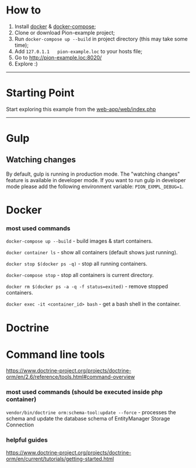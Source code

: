 # How to
1. Install [docker](https://www.digitalocean.com/community/tutorials/how-to-install-and-use-docker-on-ubuntu-16-04) & [docker-compose](https://www.digitalocean.com/community/tutorials/how-to-install-docker-compose-on-ubuntu-16-04#);
2. Clone or download Pion-example project;
3. Run `docker-compose up --build` in project directory (this may take some time);
4. Add `127.0.1.1	pion-example.loc` to your hosts file;
5. Go to http://pion-example.loc:8020/
6. Explore :)


---

# Starting Point
Start exploring this example from the [web-app/web/index.php](https://github.com/ChrisGalliano/PionExample/blob/master/web-app/web/index.php)

---


# Gulp
## Watching changes
By default, gulp is running in production mode. The "watching changes" feature is available in developer mode.
If you want to run gulp in developer mode please add the following environment variable: `PION_EXMPL_DEBUG=1`.


# Docker
### most used commands
`docker-compose up --build` - build images & start containers.

`docker container ls` - show all containers (default shows just running).

`docker stop $(docker ps -q)` - stop all running containers.

`docker-compose stop` - stop all containers is current directory.

`docker rm $(docker ps -a -q -f status=exited)` - remove stopped containers.

`docker exec -it <container_id> bash` - get a bash shell in the container.


# Doctrine
# Command line tools
https://www.doctrine-project.org/projects/doctrine-orm/en/2.6/reference/tools.html#command-overview

### most used commands (should be executed inside php container)
`vendor/bin/doctrine orm:schema-tool:update --force` - processes the schema and update the database schema of EntityManager Storage Connection

### helpful guides
https://www.doctrine-project.org/projects/doctrine-orm/en/current/tutorials/getting-started.html